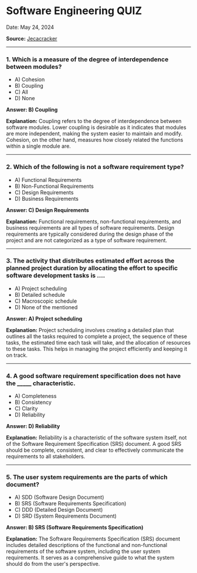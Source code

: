 # Software Engineering QUIZ

Date: May 24, 2024

**Source:** [Jecacracker](https://jecacracker.in/Daily_Quiz/)

---

### 1. Which is a measure of the degree of interdependence between modules?
- A) Cohesion
- B) Coupling
- C) All
- D) None

**Answer: B) Coupling**

**Explanation:** Coupling refers to the degree of interdependence between software modules. Lower coupling is desirable as it indicates that modules are more independent, making the system easier to maintain and modify. Cohesion, on the other hand, measures how closely related the functions within a single module are.

---

### 2. Which of the following is not a software requirement type?
- A) Functional Requirements
- B) Non-Functional Requirements
- C) Design Requirements
- D) Business Requirements

**Answer: C) Design Requirements**

**Explanation:** Functional requirements, non-functional requirements, and business requirements are all types of software requirements. Design requirements are typically considered during the design phase of the project and are not categorized as a type of software requirement.

---

### 3. The activity that distributes estimated effort across the planned project duration by allocating the effort to specific software development tasks is ....
- A) Project scheduling
- B) Detailed schedule
- C) Macroscopic schedule
- D) None of the mentioned

**Answer: A) Project scheduling**

**Explanation:** Project scheduling involves creating a detailed plan that outlines all the tasks required to complete a project, the sequence of these tasks, the estimated time each task will take, and the allocation of resources to these tasks. This helps in managing the project efficiently and keeping it on track.

---

### 4. A good software requirement specification does not have the _____ characteristic.
- A) Completeness
- B) Consistency
- C) Clarity
- D) Reliability

**Answer: D) Reliability**

**Explanation:** Reliability is a characteristic of the software system itself, not of the Software Requirement Specification (SRS) document. A good SRS should be complete, consistent, and clear to effectively communicate the requirements to all stakeholders.

---

### 5. The user system requirements are the parts of which document?
- A) SDD (Software Design Document)
- B) SRS (Software Requirements Specification)
- C) DDD (Detailed Design Document)
- D) SRD (System Requirements Document)

**Answer: B) SRS (Software Requirements Specification)**

**Explanation:** The Software Requirements Specification (SRS) document includes detailed descriptions of the functional and non-functional requirements of the software system, including the user system requirements. It serves as a comprehensive guide to what the system should do from the user's perspective.
